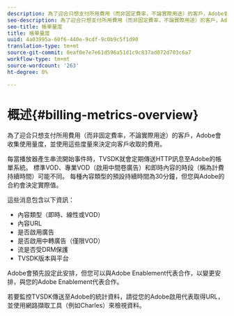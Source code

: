 ```yaml
---
description: 為了迎合只想支付所用費用（而非固定費率，不論實際用途）的客戶，Adobe會收集使用量度，並使用這些度量來決定向客戶收取的費用。
seo-description: 為了迎合只想支付所用費用（而非固定費率，不論實際用途）的客戶，Adobe會收集使用量度，並使用這些度量來決定向客戶收取的費用。
seo-title: 帳單量度
title: 帳單量度
uuid: 4a03995a-60f6-440e-9cdf-9c0b9c5f1d90
translation-type: tm+mt
source-git-commit: 0eaf0e7e7e61d596a51d1c9c837ad072d703c6a7
workflow-type: tm+mt
source-wordcount: '263'
ht-degree: 0%

---
```



# 概述{#billing-metrics-overview}

為了迎合只想支付所用費用（而非固定費率，不論實際用途）的客戶，Adobe會收集使用量度，並使用這些度量來決定向客戶收取的費用。

每當播放器產生串流開始事件時，TVSDK就會定期傳送HTTP訊息至Adobe的帳單系統。 標準VOD、專業VOD（啟用中間卷廣告）和即時內容的時段（稱為計費持續時間）可能不同。 每種內容類型的預設持續時間為30分鐘，但您與Adobe的合約會決定實際值。

這些消息包含以下資訊：

* 內容類型（即時、線性或VOD）
* 內容URL
* 是否啟用廣告
* 是否啟用中轉廣告（僅限VOD）
* 流是否受DRM保護
* TVSDK版本與平台

Adobe會預先設定此安排，但您可以與Adobe Enablement代表合作，以變更安排，與您的Adobe Enablement代表合作。

若要監控TVSDK傳送至Adobe的統計資料，請從您的Adobe啟用代表取得URL，並使用網路擷取工具（例如Charles）來檢視資料。
